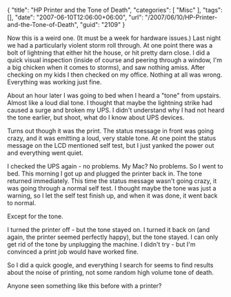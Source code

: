 {
	"title": "HP Printer and the Tone of Death",
	"categories": [
		"Misc"
	],
	"tags": [],
	"date": "2007-06-10T12:06:00+06:00",
	"url": "/2007/06/10/HP-Printer-and-the-Tone-of-Death",
	"guid": "2109"
}

Now this is a weird one. (It must be a week for hardware issues.) Last night we had a particularly violent storm roll through. At one point there was a bolt of lightning that either hit the house, or hit pretty darn close. I did a quick visual inspection (inside of course and peering through a window, I'm a big chicken when it comes to storms), and saw nothing amiss. After checking on my kids I then checked on my office. Nothing at all was wrong. Everything was working just fine.

About an hour later I was going to bed when I heard a "tone" from upstairs. Almost like a loud dial tone. I thought that maybe the lightning strike had caused a surge and broken my UPS. I didn't understand why I had not heard the tone earlier, but shoot, what do I know about UPS devices.

Turns out though it was the print. The status message in front was going crazy, and it was emitting a loud, very stable tone. At one point the status message on the LCD mentioned self test, but I just yanked the power out and everything went quiet. 

I checked the UPS again - no problems. My Mac? No problems. So I went to bed. This morning I got up and plugged the printer back in. The tone returned immediately. This time the status message wasn't going crazy, it was going through a normal self test. I thought maybe the tone was just a warning, so I let the self test finish up, and when it was done, it went back to normal.

Except for the tone.

I turned the printer off - but the tone stayed on. I turned it back on (and again, the printer seemed perfectly happy), but the tone stayed. I can only get rid of the tone by unplugging the machine. I didn't try - but I'm convinced a print job would have worked fine.

So I did a quick google, and everything I search for seems to find results about the noise of printing, not some random high volume tone of death.

Anyone seen something like this before with a printer?